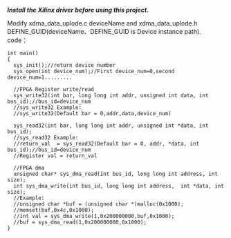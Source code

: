 
***Install the Xilinx driver before using this project.***   

Modify xdma_data_uplode.c deviceName and xdma_data_uplode.h DEFINE_GUID(deviceName、DEFINE_GUID is Device instance path).  
code：  
```
int main()
{
  sys_init();//return device number
  sys_open(int device_num);//First device_num=0,second device_num=1.........
  
  //FPGA Register write/read 
  sys_write32(int bar, long long int addr, unsigned int data, int bus_id);//bus_id=device_num
  //sys_write32 Example:
  //sys_write32(Default bar = 0,addr,data,device_num)
  
  sys_read32(int bar, long long int addr, unsigned int *data, int bus_id);
  //sys_read32 Example:
  //return_val  = sys_read32(Default bar = 0, addr, *data, int bus_id);//bus_id=device_num
  //Register val = return_val
  
  //FPGA dma
  unsigned char* sys_dma_read(int bus_id, long long int address, int size);
  int sys_dma_write(int bus_id, long long int address,  int *data, int size);
  //Example:
  //unsigned char *buf = (unsigned char *)malloc(0x1000);
  //memset(buf,0x4c,0x1000);
  //int val = sys_dma_write(1,0x200000000,buf,0x1000);
  //buf = sys_dma_read(1,0x200000000,0x1000);
}
```
